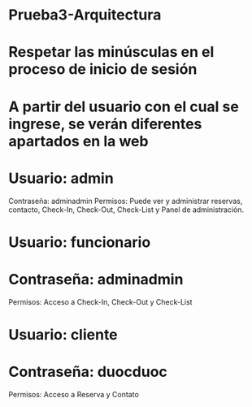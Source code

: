 # Prueba3-Arquitectura

# Respetar las minúsculas en el proceso de inicio de sesión
# A partir del usuario con el cual se ingrese, se verán diferentes apartados en la web

# Usuario: admin
 Contraseña: adminadmin
 Permisos: Puede ver y administrar reservas, contacto, Check-In, Check-Out, Check-List y Panel de administración.

# Usuario: funcionario
# Contraseña: adminadmin
  Permisos: Acceso a Check-In, Check-Out y Check-List

# Usuario: cliente
# Contraseña: duocduoc 
  Permisos: Acceso a Reserva y Contato
